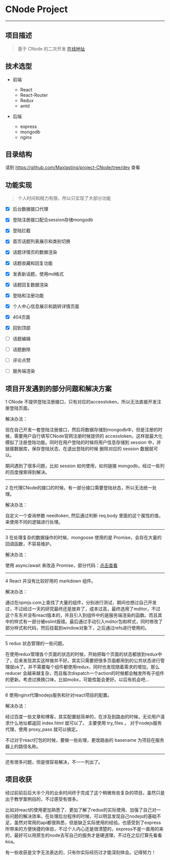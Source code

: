 ﻿# CNode Project

---

## 项目描述

> 基于 CNode 的二次开发 [在线地址](http://project.maxlasting.com/cnode)


## 技术选型

- 前端

    - React
    - React-Router
    - Redux
    - antd
- 后端
    - express
    - mongodb
    - nginx


## 目录结构

请到 https://github.com/Maxlasting/project-CNode/tree/dev 查看


## 功能实现

> 个人时间和精力有限，所以只实现了大部分功能

- [x] 后台数据接口代理
- [x] 登陆注册接口配合session存储mongodb
- [x] 登陆拦截
- [x] 首页话题列表展示和类别切换
- [x] 话题详情页的数据渲染
- [x] 话题收藏和回复功能
- [x] 发表新话题，使用md格式
- [x] 话题回复数据渲染
- [x] 登陆和注册功能
- [x] 个人中心信息展示和跳转详情页面
- [x] 404页面
- [x] 回到顶部
- [ ] 话题编辑
- [ ] 话题删除
- [ ] 评论点赞
- [ ] 服务端渲染


## 项目开发遇到的部分问题和解决方案

1 CNode 不提供登陆注册接口，只有对应的accesstoken，所以无法直接开发注册登陆页面。

解决办法：

现在自己开发一套登陆注册接口，然后将数据存储到mongodb中，但是注册的时候，需要用户自行填写CNode官网注册时候提供的 accesstoken，这样就最大化模拟了注册登陆功能。同时在用户登陆的时候将用户信息存储到 session 中，并链接数据库，保存登陆状态，在退出登陆的时候 删除对应的 session 数据就可以。

期间遇到了很多问题，比如 session 如何使用，如何链接 mongodb，经过一些列的百度搜索得到解决。

---

2 在代理CNode的接口的时候，有一部分接口需要登陆状态，所以无法统一处理。

解决办法：

自定义一个查询参数 needtoken, 然后通过判断 req.body 里面的这个属性的值，来使用不同的逻辑进行处理。

---

3 在处理复杂的数据操作的时候，mongoose 使用的是 Promise，会存在大量的回调函数，不容易维护。

解决办法：

使用 async/await 来改造 Promise，部分代码：[点击查看](https://github.com/Maxlasting/project-CNode/blob/dev/server/router/register.js)

---

4 React 并没有比较好用的 markdown 组件。

解决办法：

通过在npmjs.com上查找了大量的组件，分别进行测试，期间也想过自己开发过，不过经过一天的研究最终还是放弃了，成本过高，最终选用了mditor，不过这个东东并没有react版本的，并且引入到组件中的是服务端渲染的函数。而且其中的样式有一部分被eslint报错。最后通过手动引入mditor包和样式，同时修改了部分样式和代码，然后挂载到window对象下，之后通过refs进行使用的。

---

5 redux 状态管理的一些问题。

在使用redux管理各个页面的状态的时候，开始把每个页面的状态都放到redux中了，后来发现其实这样做并不好。其实只需要把很多页面都用到的公共状态进行管理就ok了。并不需要每个组件都使用redux，同时也发现随着需求的增加，那么 reducer 会越来越复杂，而且每次dispatch一个action的时候都会触发所有子组件的更新。考虑过换换口味，比如mobx，可能性能会更好。以后有机会吧...

---

6 使用nginx代理nodejs服务和针对react项目的配置。

解决办法：

经过百度一些文章和博客，其实配置挺简单的，在涉及到路由的时候，无论用户请求什么地址都返回 index.html 就可以了。 主要使用 try_files 。 对于nodejs服务代理，使用 proxy_pass 就可以搞定。

不过对于react打包的时候，要做一些处理，更改路由的 basename 为项目在服务器上的路径名称。

---

还有很多问题，但是很容易解决，不一一列出了。


## 项目收获

经过前前后后大半个月的业余时间终于完成了这个稍微有些复杂的项目，虽然只是出于教学案例目的，不过感受有很多。

比如对react的使用更加熟悉了、更加了解了redux的实际使用、加强了自己对一些问题的解决效率。在处理后台程序的时候，可以明显发现自己nodejs的基础不足，虽然对常用的api都很熟悉，但是缺乏实际使用的经验。也感受到了express所带来的方便快捷的体验，不过个人内心还是很清楚的，express不是一直用的来的，最好可以用原生的node去写自己的服务才是硬道理，不过在之后打算先看看koa。

有一些收获是文字无法表达的，只有你实际经历过才能深刻体会。记得努力！


